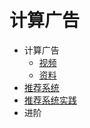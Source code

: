 # 计算广告

- 计算广告
  - [视频](https://study.163.com/course/courseMain.htm?courseId=321007)
  - [资料](https://book.douban.com/subject/26596778/)
- [推荐系统](https://book.douban.com/subject/24746415/)
- [推荐系统实践](https://book.douban.com/subject/10769749/)
- 进阶